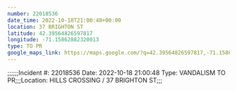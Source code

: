 ```yaml
---
number: 22018536
date_time: 2022-10-18T21:00:48+00:00
location: 37 BRIGHTON ST
latitude: 42.39564826597817
longitude: -71.15862882320013
type: TO PR
google_maps_link: https://maps.google.com/?q=42.39564826597817,-71.15862882320013
---
```


;;;;;;Incident #: 22018536  Date: 2022-10-18 21:00:48   Type: VANDALISM TO PR;;;Location: HILLS CROSSING / 37 BRIGHTON ST;;;
